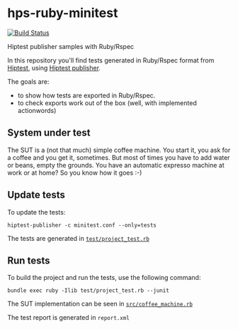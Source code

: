 # hps-ruby-minitest
[![Build Status](https://travis-ci.org/hiptest/hps-ruby-minitest.svg?branch=master)](https://travis-ci.org/hiptest/hps-ruby-minitest)

Hiptest publisher samples with Ruby/Rspec

In this repository you'll find tests generated in Ruby/Rspec format from [Hiptest](https://hiptest.net), using [Hiptest publisher](https://github.com/hiptest/hiptest-publisher).

The goals are:

 * to show how tests are exported in Ruby/Rspec.
 * to check exports work out of the box (well, with implemented actionwords)

System under test
------------------

The SUT is a (not that much) simple coffee machine. You start it, you ask for a coffee and you get it, sometimes. But most of times you have to add water or beans, empty the grounds. You have an automatic expresso machine at work or at home? So you know how it goes :-)

Update tests
-------------


To update the tests:

    hiptest-publisher -c minitest.conf --only=tests

The tests are generated in [``test/project_test.rb``](https://github.com/hiptest/hps-ruby-minitest/blob/master/test/project_test.rb)

Run tests
---------


To build the project and run the tests, use the following command:

    bundle exec ruby -Ilib test/project_test.rb --junit

The SUT implementation can be seen in [``src/coffee_machine.rb``](https://github.com/hiptest/hps-ruby-minitest/blob/master/src/coffee_machine.rb)

The test report is generated in ```report.xml```